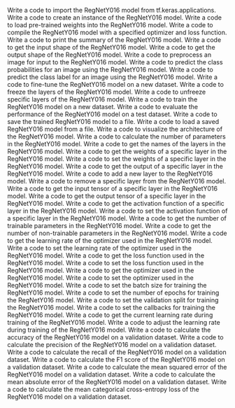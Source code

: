 Write a code to import the RegNetY016 model from tf.keras.applications.
Write a code to create an instance of the RegNetY016 model.
Write a code to load pre-trained weights into the RegNetY016 model.
Write a code to compile the RegNetY016 model with a specified optimizer and loss function.
Write a code to print the summary of the RegNetY016 model.
Write a code to get the input shape of the RegNetY016 model.
Write a code to get the output shape of the RegNetY016 model.
Write a code to preprocess an image for input to the RegNetY016 model.
Write a code to predict the class probabilities for an image using the RegNetY016 model.
Write a code to predict the class label for an image using the RegNetY016 model.
Write a code to fine-tune the RegNetY016 model on a new dataset.
Write a code to freeze the layers of the RegNetY016 model.
Write a code to unfreeze specific layers of the RegNetY016 model.
Write a code to train the RegNetY016 model on a new dataset.
Write a code to evaluate the performance of the RegNetY016 model on a test dataset.
Write a code to save the trained RegNetY016 model to a file.
Write a code to load a saved RegNetY016 model from a file.
Write a code to visualize the architecture of the RegNetY016 model.
Write a code to calculate the number of parameters in the RegNetY016 model.
Write a code to get the names of the layers in the RegNetY016 model.
Write a code to get the weights of a specific layer in the RegNetY016 model.
Write a code to set the weights of a specific layer in the RegNetY016 model.
Write a code to get the output of a specific layer in the RegNetY016 model.
Write a code to add a new layer to the RegNetY016 model.
Write a code to remove a specific layer from the RegNetY016 model.
Write a code to get the input tensor of a specific layer in the RegNetY016 model.
Write a code to get the output tensor of a specific layer in the RegNetY016 model.
Write a code to get the activation function of a specific layer in the RegNetY016 model.
Write a code to set the activation function of a specific layer in the RegNetY016 model.
Write a code to get the number of trainable parameters in the RegNetY016 model.
Write a code to get the number of non-trainable parameters in the RegNetY016 model.
Write a code to get the learning rate of the optimizer used in the RegNetY016 model.
Write a code to set the learning rate of the optimizer used in the RegNetY016 model.
Write a code to get the loss function used in the RegNetY016 model.
Write a code to set the loss function used in the RegNetY016 model.
Write a code to get the optimizer used in the RegNetY016 model.
Write a code to set the optimizer used in the RegNetY016 model.
Write a code to set the batch size for training the RegNetY016 model.
Write a code to set the number of epochs for training the RegNetY016 model.
Write a code to set the validation split for training the RegNetY016 model.
Write a code to set the callbacks for training the RegNetY016 model.
Write a code to get the current learning rate during training of the RegNetY016 model.
Write a code to adjust the learning rate during training of the RegNetY016 model.
Write a code to calculate the accuracy of the RegNetY016 model on a validation dataset.
Write a code to calculate the precision of the RegNetY016 model on a validation dataset.
Write a code to calculate the recall of the RegNetY016 model on a validation dataset.
Write a code to calculate the F1 score of the RegNetY016 model on a validation dataset.
Write a code to calculate the mean squared error of the RegNetY016 model on a validation dataset.
Write a code to calculate the mean absolute error of the RegNetY016 model on a validation dataset.
Write a code to calculate the mean categorical cross-entropy loss of the RegNetY016 model on a validation dataset.